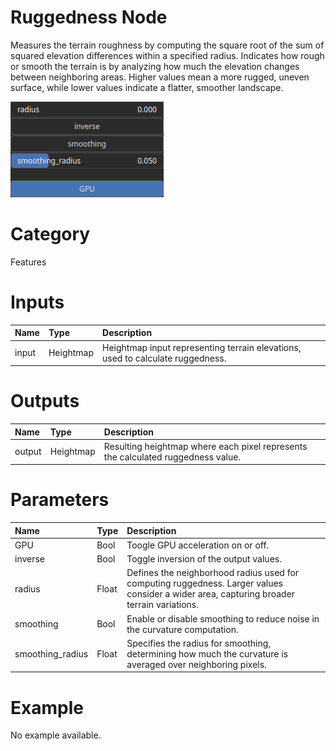 
Ruggedness Node
===============


Measures the terrain roughness by computing the square root of the sum of squared elevation differences within a specified radius. Indicates how rough or smooth the terrain is by analyzing how much the elevation changes between neighboring areas. Higher values mean a more rugged, uneven surface, while lower values indicate a flatter, smoother landscape.



![img](../../images/nodes/Ruggedness_settings.png)


# Category


Features
# Inputs

|Name|Type|Description|
| :--- | :--- | :--- |
|input|Heightmap|Heightmap input representing terrain elevations, used to calculate ruggedness.|

# Outputs

|Name|Type|Description|
| :--- | :--- | :--- |
|output|Heightmap|Resulting heightmap where each pixel represents the calculated ruggedness value.|

# Parameters

|Name|Type|Description|
| :--- | :--- | :--- |
|GPU|Bool|Toogle GPU acceleration on or off.|
|inverse|Bool|Toggle inversion of the output values.|
|radius|Float|Defines the neighborhood radius used for computing ruggedness. Larger values consider a wider area, capturing broader terrain variations.|
|smoothing|Bool|Enable or disable smoothing to reduce noise in the curvature computation.|
|smoothing_radius|Float|Specifies the radius for smoothing, determining how much the curvature is averaged over neighboring pixels.|

# Example


No example available.